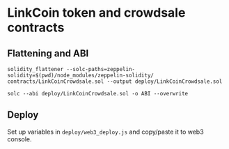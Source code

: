 # LinkCoin token and crowdsale contracts

## Flattening and ABI
```solidity_flattener --solc-paths=zeppelin-solidity=$(pwd)/node_modules/zeppelin-solidity/ contracts/LinkCoinCrowdsale.sol --output deploy/LinkCoinCrowdsale.sol```

```solc --abi deploy/LinkCoinCrowdsale.sol -o ABI --overwrite```

## Deploy

Set up variables in `deploy/web3_deploy.js` and copy/paste it to web3 console.
